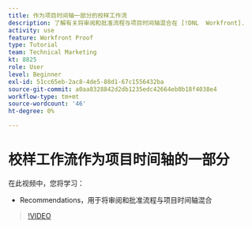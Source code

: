 ```yaml
---
title: 作为项目时间轴一部分的校样工作流
description: 了解有关将审阅和批准流程与项目时间轴混合在 [!DNL  Workfront].
activity: use
feature: Workfront Proof
type: Tutorial
team: Technical Marketing
kt: 8825
role: User
level: Beginner
exl-id: 51cc65eb-2ac8-4de5-88d1-67c1556432ba
source-git-commit: a0aa8328842d2db1235edc42664eb0b18f4038e4
workflow-type: tm+mt
source-wordcount: '46'
ht-degree: 0%

---
```


# 校样工作流作为项目时间轴的一部分

在此视频中，您将学习：

* Recommendations，用于将审阅和批准流程与项目时间轴混合

>[!VIDEO](https://video.tv.adobe.com/v/335125/?quality=12)

<!--
## Learn more
These articles on [!DNL Workfront] One describe some basic proof workflows that you could use as a basis for building workflows at your organization.

* Basic proofing process
* Internal then external review
* Working with designers and project managers
-->
